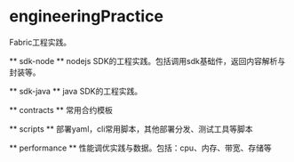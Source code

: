# engineeringPractice
Fabric工程实践。

** sdk-node **
nodejs SDK的工程实践。包括调用sdk基础件，返回内容解析与封装等。

** sdk-java **
java SDK的工程实践。

** contracts **
常用合约模板

** scripts **
部署yaml，cli常用脚本，其他部署分发、测试工具等脚本

** performance **
性能调优实践与数据。包括：cpu、内存、带宽、存储等

